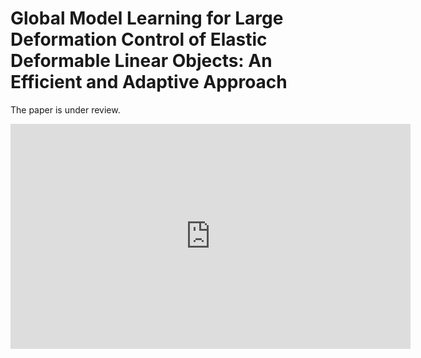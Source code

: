 # Global Model Learning for Large Deformation Control of Elastic Deformable Linear Objects: An Efficient and Adaptive Approach

The paper is under review.

<p align="center">
<iframe width="640" height="360" src="https://www.youtube.com/embed/CpmZi8a7YyY" title="YouTube video player" frameborder="0" allow="accelerometer; autoplay; clipboard-write; encrypted-media; gyroscope; picture-in-picture" allowfullscreen></iframe>
</p>

